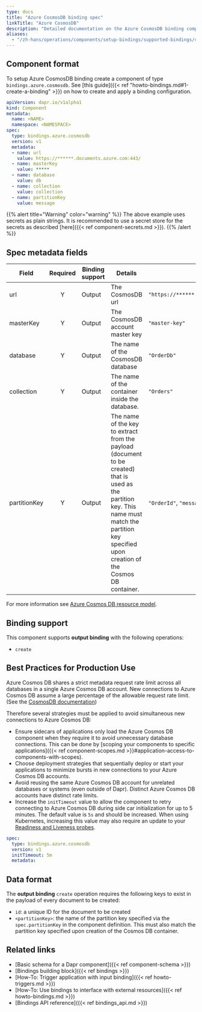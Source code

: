 ```yaml
---
type: docs
title: "Azure CosmosDB binding spec"
linkTitle: "Azure CosmosDB"
description: "Detailed documentation on the Azure CosmosDB binding component"
aliases:
  - "/zh-hans/operations/components/setup-bindings/supported-bindings/cosmosdb/"
---
```


## Component format

To setup Azure CosmosDB binding create a component of type `bindings.azure.cosmosdb`. See [this guide]({{< ref "howto-bindings.md#1-create-a-binding" >}}) on how to create and apply a binding configuration.


```yaml
apiVersion: dapr.io/v1alpha1
kind: Component
metadata:
  name: <NAME>
  namespace: <NAMESPACE>
spec:
  type: bindings.azure.cosmosdb
  version: v1
  metadata:
  - name: url
    value: https://******.documents.azure.com:443/
  - name: masterKey
    value: *****
  - name: database
    value: db
  - name: collection
    value: collection
  - name: partitionKey
    value: message
```

{{% alert title="Warning" color="warning" %}}
The above example uses secrets as plain strings. It is recommended to use a secret store for the secrets as described [here]({{< ref component-secrets.md >}}).
{{% /alert %}}

## Spec metadata fields

| Field              | Required | Binding support | Details | Example |
|--------------------|:--------:|--------|---------|---------|
| url | Y | Output | The CosmosDB url | `"https://******.documents.azure.com:443/"` |
| masterKey | Y | Output | The CosmosDB account master key | `"master-key"` |
| database | Y | Output | The name of the CosmosDB database | `"OrderDb"` |
| collection | Y | Output | The name of the container inside the database.  | `"Orders"` |
| partitionKey | Y | Output | The name of the key to extract from the payload (document to be created) that is used as the partition key. This name must match the partition key specified upon creation of the Cosmos DB container. | `"OrderId"`, `"message"` |

For more information see [Azure Cosmos DB resource model](https://docs.microsoft.com/azure/cosmos-db/account-databases-containers-items).

## Binding support

This component supports **output binding** with the following operations:

- `create`

## Best Practices for Production Use

Azure Cosmos DB shares a strict metadata request rate limit across all databases in a single Azure Cosmos DB account. New connections to Azure Cosmos DB assume a large percentage of the allowable request rate limit. (See the [CosmosDB documentation](https://docs.microsoft.com/azure/cosmos-db/sql/troubleshoot-request-rate-too-large#recommended-solution-3))

Therefore several strategies must be applied to avoid simultaneous new connections to Azure Cosmos DB:

- Ensure sidecars of applications only load the Azure Cosmos DB component when they require it to avoid unnecessary database connections. This can be done by [scoping your components to specific applications]({{< ref component-scopes.md >}}#application-access-to-components-with-scopes).
- Choose deployment strategies that sequentially deploy or start your applications to minimize bursts in new connections to your Azure Cosmos DB accounts.
- Avoid reusing the same Azure Cosmos DB account for unrelated databases or systems (even outside of Dapr). Distinct Azure Cosmos DB accounts have distinct rate limits.
- Increase the `initTimeout` value to allow the component to retry connecting to Azure Cosmos DB during side car initialization for up to 5 minutes. The default value is `5s` and should be increased. When using Kubernetes, increasing this value may also require an update to your [Readiness and Liveness probes](https://kubernetes.io/docs/tasks/configure-pod-container/configure-liveness-readiness-startup-probes/).

```yaml
spec:
  type: bindings.azure.cosmosdb
  version: v1
  initTimeout: 5m
  metadata:
```

## Data format

The **output binding** `create` operation requires the following keys to exist in the payload of every document to be created:
- `id`: a unique ID for the document to be created
- `<partitionKey>`: the name of the partition key specified via the `spec.partitionKey` in the component definition. This must also match the partition key specified upon creation of the Cosmos DB container.

## Related links

- [Basic schema for a Dapr component]({{< ref component-schema >}})
- [Bindings building block]({{< ref bindings >}})
- [How-To: Trigger application with input binding]({{< ref howto-triggers.md >}})
- [How-To: Use bindings to interface with external resources]({{< ref howto-bindings.md >}})
- [Bindings API reference]({{< ref bindings_api.md >}})
